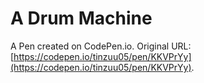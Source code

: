 # A Drum Machine

A Pen created on CodePen.io. Original URL: [https://codepen.io/tinzuu05/pen/KKVPrYy](https://codepen.io/tinzuu05/pen/KKVPrYy).



